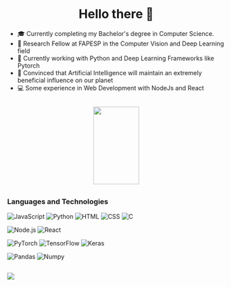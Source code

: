 <div align="center">
  <h1> Hello there 👋</h1>
</div>


 - 🎓 Currently completing my Bachelor's degree in Computer Science.
 - 📘 Research Fellow at FAPESP in the Computer Vision and Deep Learning field
 - 🧰 Currently working with Python and Deep Learning Frameworks like Pytorch
 - 🔭 Convinced that Artificial Intelligence will maintain an extremely beneficial influence on our planet
 - 💻 Some experience in Web Development with NodeJs and React

##
   
<div align="center">
  <img height="180em" width="46%" src="https://github-readme-stats.vercel.app/api/top-langs/?username=gabrielmarconato&hide_progress=true&theme=dark"/>
</div>

##

### Languages and Technologies

![JavaScript](https://img.shields.io/badge/-JavaScript-black?&logo=JavaScript&logoColor=white)
![Python](https://img.shields.io/badge/-Python-black?&logo=Python&logoColor=white)
![HTML](https://img.shields.io/badge/-HTML-black?&logo=html5&logoColor=white)
![CSS](https://img.shields.io/badge/-CSS-black?&logo=css3&logoColor=white)
![C](https://img.shields.io/badge/-C-black?&logo=C&logoColor=white)

![Node.js](https://img.shields.io/badge/-Node.js-000?&logo=node.js&logoColor=white)
![React](https://img.shields.io/badge/-React-000?&logo=React&logoColor=white)

![PyTorch](https://img.shields.io/badge/-PyTorch-black?&logo=PyTorch&logoColor=white)
![TensorFlow](https://img.shields.io/badge/-TensorFlow-black?&logo=TensorFlow&logoColor=white)
![Keras](https://img.shields.io/badge/-Keras-black?&logo=Keras&logoColor=white)

![Pandas](https://img.shields.io/badge/-Pandas-black?&logo=Pandas&logoColor=white)
![Numpy](https://img.shields.io/badge/-Numpy-black?&logo=Numpy&logoColor=white)

##
<div>
  <a href="https://www.linkedin.com/in/gabriel-henrique-marconato-770bb214b/" target="_blank"><img src="https://img.shields.io/badge/-LinkedIn-black?style=for-the-badge&logo=linkedin&logoColor=white" target="_blank"></a>
</div>



<!--
**gabrielmarconato/gabrielmarconato** is a ✨ _special_ ✨ repository because its `README.md` (this file) appears on your GitHub profile.

Here are some ideas to get you started:

- 🔭 I’m currently working on ...
- 🌱 I’m currently learning ...
- 👯 I’m looking to collaborate on ...
- 🤔 I’m looking for help with ...
- 💬 Ask me about ...
- 📫 How to reach me: ...
- 😄 Pronouns: ...
- ⚡ Fun fact: ...
-->
